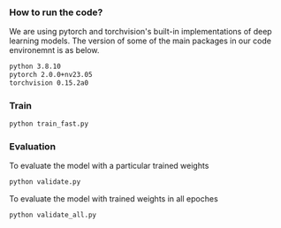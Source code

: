 ### How to run the code?

We are using pytorch and torchvision's built-in implementations of deep learning models. 
The version of some of the main packages in our code environemnt is as below.

```bash
python 3.8.10
pytorch 2.0.0+nv23.05
torchvision 0.15.2a0
```
### Train

```bash
python train_fast.py
```

### Evaluation
To evaluate the model with a particular trained weights
```bash
python validate.py
```
To evaluate the model with trained weights in all epoches
```bash
python validate_all.py
```

